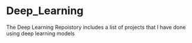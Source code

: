 # Deep_Learning
The Deep Learning Repoistory includes a list of projects that I have done using deep learning models 
